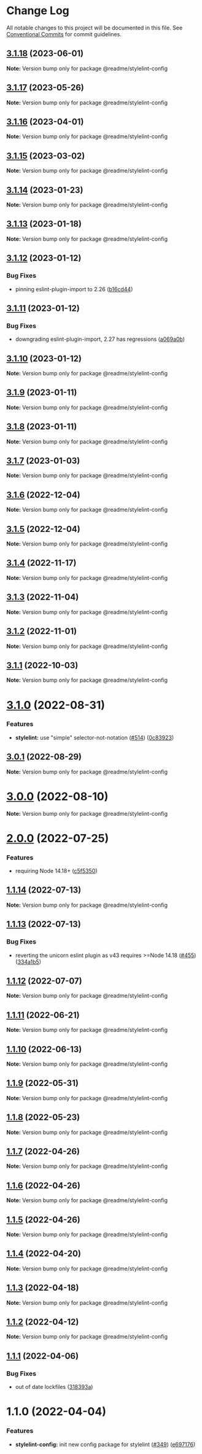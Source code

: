 # Change Log

All notable changes to this project will be documented in this file.
See [Conventional Commits](https://conventionalcommits.org) for commit guidelines.

## [3.1.18](https://github.com/readmeio/standards/compare/@readme/stylelint-config@3.1.17...@readme/stylelint-config@3.1.18) (2023-06-01)

**Note:** Version bump only for package @readme/stylelint-config





## [3.1.17](https://github.com/readmeio/standards/compare/@readme/stylelint-config@3.1.16...@readme/stylelint-config@3.1.17) (2023-05-26)

**Note:** Version bump only for package @readme/stylelint-config





## [3.1.16](https://github.com/readmeio/standards/compare/@readme/stylelint-config@3.1.15...@readme/stylelint-config@3.1.16) (2023-04-01)

**Note:** Version bump only for package @readme/stylelint-config





## [3.1.15](https://github.com/readmeio/standards/compare/@readme/stylelint-config@3.1.14...@readme/stylelint-config@3.1.15) (2023-03-02)

**Note:** Version bump only for package @readme/stylelint-config





## [3.1.14](https://github.com/readmeio/standards/compare/@readme/stylelint-config@3.1.13...@readme/stylelint-config@3.1.14) (2023-01-23)

**Note:** Version bump only for package @readme/stylelint-config





## [3.1.13](https://github.com/readmeio/standards/compare/@readme/stylelint-config@3.1.12...@readme/stylelint-config@3.1.13) (2023-01-18)

**Note:** Version bump only for package @readme/stylelint-config





## [3.1.12](https://github.com/readmeio/standards/compare/@readme/stylelint-config@3.1.11...@readme/stylelint-config@3.1.12) (2023-01-12)


### Bug Fixes

* pinning eslint-plugin-import to 2.26 ([b16cd44](https://github.com/readmeio/standards/commit/b16cd44c4dddca2ef323aea5015525c2a25657e9))





## [3.1.11](https://github.com/readmeio/standards/compare/@readme/stylelint-config@3.1.10...@readme/stylelint-config@3.1.11) (2023-01-12)


### Bug Fixes

* downgrading eslint-plugin-import, 2.27 has regressions ([a069a0b](https://github.com/readmeio/standards/commit/a069a0badaefbe17513a96be192f99936558d6ee))





## [3.1.10](https://github.com/readmeio/standards/compare/@readme/stylelint-config@3.1.9...@readme/stylelint-config@3.1.10) (2023-01-12)

**Note:** Version bump only for package @readme/stylelint-config





## [3.1.9](https://github.com/readmeio/standards/compare/@readme/stylelint-config@3.1.8...@readme/stylelint-config@3.1.9) (2023-01-11)

**Note:** Version bump only for package @readme/stylelint-config





## [3.1.8](https://github.com/readmeio/standards/compare/@readme/stylelint-config@3.1.7...@readme/stylelint-config@3.1.8) (2023-01-11)

**Note:** Version bump only for package @readme/stylelint-config





## [3.1.7](https://github.com/readmeio/standards/compare/@readme/stylelint-config@3.1.6...@readme/stylelint-config@3.1.7) (2023-01-03)

**Note:** Version bump only for package @readme/stylelint-config





## [3.1.6](https://github.com/readmeio/standards/compare/@readme/stylelint-config@3.1.5...@readme/stylelint-config@3.1.6) (2022-12-04)

**Note:** Version bump only for package @readme/stylelint-config





## [3.1.5](https://github.com/readmeio/standards/compare/@readme/stylelint-config@3.1.4...@readme/stylelint-config@3.1.5) (2022-12-04)

**Note:** Version bump only for package @readme/stylelint-config





## [3.1.4](https://github.com/readmeio/standards/compare/@readme/stylelint-config@3.1.3...@readme/stylelint-config@3.1.4) (2022-11-17)

**Note:** Version bump only for package @readme/stylelint-config

## [3.1.3](https://github.com/readmeio/standards/compare/@readme/stylelint-config@3.1.2...@readme/stylelint-config@3.1.3) (2022-11-04)

**Note:** Version bump only for package @readme/stylelint-config

## [3.1.2](https://github.com/readmeio/standards/compare/@readme/stylelint-config@3.1.1...@readme/stylelint-config@3.1.2) (2022-11-01)

**Note:** Version bump only for package @readme/stylelint-config

## [3.1.1](https://github.com/readmeio/standards/compare/@readme/stylelint-config@3.1.0...@readme/stylelint-config@3.1.1) (2022-10-03)

**Note:** Version bump only for package @readme/stylelint-config

# [3.1.0](https://github.com/readmeio/standards/compare/@readme/stylelint-config@3.0.1...@readme/stylelint-config@3.1.0) (2022-08-31)

### Features

- **stylelint:** use "simple" selector-not-notation ([#514](https://github.com/readmeio/standards/issues/514)) ([0c83923](https://github.com/readmeio/standards/commit/0c8392345796ad6be41e4f2a862dbbc1c6921e62))

## [3.0.1](https://github.com/readmeio/standards/compare/@readme/stylelint-config@3.0.0...@readme/stylelint-config@3.0.1) (2022-08-29)

**Note:** Version bump only for package @readme/stylelint-config

# [3.0.0](https://github.com/readmeio/standards/compare/@readme/stylelint-config@2.0.0...@readme/stylelint-config@3.0.0) (2022-08-10)

**Note:** Version bump only for package @readme/stylelint-config

# [2.0.0](https://github.com/readmeio/standards/compare/@readme/stylelint-config@1.1.14...@readme/stylelint-config@2.0.0) (2022-07-25)

### Features

- requiring Node 14.18+ ([c5f5350](https://github.com/readmeio/standards/commit/c5f5350935fc6bed8b5bf27f0c7d92316a6b3cd0))

## [1.1.14](https://github.com/readmeio/standards/compare/@readme/stylelint-config@1.1.13...@readme/stylelint-config@1.1.14) (2022-07-13)

**Note:** Version bump only for package @readme/stylelint-config

## [1.1.13](https://github.com/readmeio/standards/compare/@readme/stylelint-config@1.1.12...@readme/stylelint-config@1.1.13) (2022-07-13)

### Bug Fixes

- reverting the unicorn eslint plugin as v43 requires >=Node 14.18 ([#455](https://github.com/readmeio/standards/issues/455)) ([334a1b5](https://github.com/readmeio/standards/commit/334a1b58bdf72f4152529f29655d2d6411cb4d76))

## [1.1.12](https://github.com/readmeio/standards/compare/@readme/stylelint-config@1.1.11...@readme/stylelint-config@1.1.12) (2022-07-07)

**Note:** Version bump only for package @readme/stylelint-config

## [1.1.11](https://github.com/readmeio/standards/compare/@readme/stylelint-config@1.1.10...@readme/stylelint-config@1.1.11) (2022-06-21)

**Note:** Version bump only for package @readme/stylelint-config

## [1.1.10](https://github.com/readmeio/standards/compare/@readme/stylelint-config@1.1.9...@readme/stylelint-config@1.1.10) (2022-06-13)

**Note:** Version bump only for package @readme/stylelint-config

## [1.1.9](https://github.com/readmeio/standards/compare/@readme/stylelint-config@1.1.8...@readme/stylelint-config@1.1.9) (2022-05-31)

**Note:** Version bump only for package @readme/stylelint-config

## [1.1.8](https://github.com/readmeio/standards/compare/@readme/stylelint-config@1.1.7...@readme/stylelint-config@1.1.8) (2022-05-23)

**Note:** Version bump only for package @readme/stylelint-config

## [1.1.7](https://github.com/readmeio/standards/compare/@readme/stylelint-config@1.1.6...@readme/stylelint-config@1.1.7) (2022-04-26)

**Note:** Version bump only for package @readme/stylelint-config

## [1.1.6](https://github.com/readmeio/standards/compare/@readme/stylelint-config@1.1.5...@readme/stylelint-config@1.1.6) (2022-04-26)

**Note:** Version bump only for package @readme/stylelint-config

## [1.1.5](https://github.com/readmeio/standards/compare/@readme/stylelint-config@1.1.4...@readme/stylelint-config@1.1.5) (2022-04-26)

**Note:** Version bump only for package @readme/stylelint-config

## [1.1.4](https://github.com/readmeio/standards/compare/@readme/stylelint-config@1.1.3...@readme/stylelint-config@1.1.4) (2022-04-20)

**Note:** Version bump only for package @readme/stylelint-config

## [1.1.3](https://github.com/readmeio/standards/compare/@readme/stylelint-config@1.1.2...@readme/stylelint-config@1.1.3) (2022-04-18)

**Note:** Version bump only for package @readme/stylelint-config

## [1.1.2](https://github.com/readmeio/standards/compare/@readme/stylelint-config@1.1.1...@readme/stylelint-config@1.1.2) (2022-04-12)

**Note:** Version bump only for package @readme/stylelint-config

## [1.1.1](https://github.com/readmeio/standards/compare/@readme/stylelint-config@1.1.0...@readme/stylelint-config@1.1.1) (2022-04-06)

### Bug Fixes

- out of date lockfiles ([318393a](https://github.com/readmeio/standards/commit/318393ac195feda4701da171af08e02a80dedf12))

# 1.1.0 (2022-04-04)

### Features

- **stylelint-config:** init new config package for stylelint ([#349](https://github.com/readmeio/standards/issues/349)) ([e697176](https://github.com/readmeio/standards/commit/e697176e4b1d95528175e148d5d4acec25e346d4))
